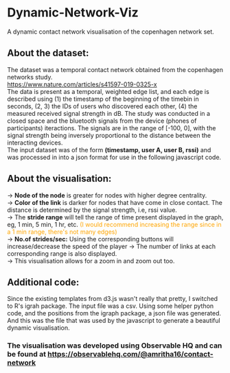 # Dynamic-Network-Viz
A dynamic contact network visualisation of the copenhagen network set.

## About the dataset: <br>
The dataset was a temporal contact network obtained from the copenhagen networks study.<br> https://www.nature.com/articles/s41597-019-0325-x <br>
The data is present as a temporal, weighted edge list, and each edge is described using (1) the timestamp of the beginning of the timebin in seconds, (2, 3) the IDs of users who discovered each other, (4) the measured received signal strength in dB. The study was conducted in a closed space and the bluetooth signals from the device (phones of participants) iteractions. The signals are in the range of [-100, 0], with the signal strength being inversely proportional to the distance between the interacting devices.<br>
The input dataset was of the form **(timestamp, user A, user B, rssi)** and was processed in into a json format for use in the following javascript code.

## About the visualisation: <br>
-> **Node of the node** is greater for nodes with higher degree centrality.<br>
-> **Color of the link** is darker for nodes that have come in close contact. The distance is determined by the signal strength, i.e, rssi value. <br>
-> The **stride range** will tell the range of time present displayed in the graph, eg, 1 min, 5 min, 1 hr, etc. <span style="color:orange">(I would recommend increasing the range since in a 1 min range, there's not many edges)</span><br>
-> **No.of strides/sec:** Using the corresponding buttons will increase/decrease the speed of the player
-> The number of links at each corresponding range is also displayed.<br>
-> This visualisation allows for a zoom in and zoom out too. <br>

## Additional code:
Since the existing templates from d3.js wasn't really that pretty, I switched to R's igrah package. The input file was a csv. Using some helper python code, and the positions from the igraph package, a json file was generated. And this was the file that was used by the javascript to generate a beautiful dynamic visualisation.<br>


### The visualisation was developed using Observable HQ and can be found at https://observablehq.com/@amritha16/contact-network
